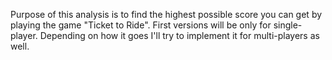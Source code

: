 Purpose of this analysis is to find the highest possible score you can get by playing the game "Ticket to Ride". First versions will be only for single-player. Depending on how it goes I'll try to implement it for multi-players as well.

